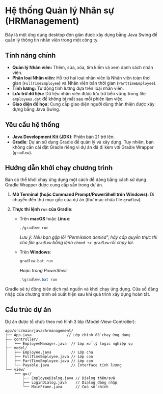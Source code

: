# Hệ thống Quản lý Nhân sự (HRManagement)

Đây là một ứng dụng desktop đơn giản được xây dựng bằng Java Swing để quản lý thông tin nhân viên trong một công ty.

## Tính năng chính

-   **Quản lý Nhân viên:** Thêm, sửa, xóa, tìm kiếm và xem danh sách nhân viên.
-   **Phân loại Nhân viên:** Hỗ trợ hai loại nhân viên là Nhân viên toàn thời gian (`FullTimeEmployee`) và Nhân viên bán thời gian (`PartTimeEmployee`).
-   **Tính lương:** Tự động tính lương dựa trên loại nhân viên.
-   **Lưu trữ dữ liệu:** Dữ liệu nhân viên được lưu trữ bền vững trong file `employees.dat` để không bị mất sau mỗi phiên làm việc.
-   **Giao diện đồ họa:** Cung cấp giao diện người dùng thân thiện được xây dựng bằng Java Swing.

## Yêu cầu hệ thống

-   **Java Development Kit (JDK)**: Phiên bản 21 trở lên.
-   **Gradle**: Dự án sử dụng Gradle để quản lý và xây dựng. Tuy nhiên, bạn không cần cài đặt Gradle riêng vì dự án đã đi kèm với Gradle Wrapper (`gradlew`).

## Hướng dẫn khởi chạy chương trình

Bạn có thể khởi chạy ứng dụng một cách dễ dàng bằng cách sử dụng Gradle Wrapper được cung cấp sẵn trong dự án.

1.  **Mở Terminal (hoặc Command Prompt/PowerShell trên Windows):**
    Di chuyển đến thư mục gốc của dự án (thư mục chứa file `gradlew`).

2.  **Thực thi lệnh `run` của Gradle:**

    *   Trên **macOS** hoặc **Linux**:
        ```bash
        ./gradlew run
        ```
        *Lưu ý: Nếu bạn gặp lỗi "Permission denied", hãy cấp quyền thực thi cho file `gradlew` bằng lệnh `chmod +x gradlew` rồi chạy lại.*

    *   Trên **Windows**:
        ```cmd
        gradlew.bat run
        ```
        *Hoặc trong PowerShell:*
        ```powershell
        .\gradlew.bat run
        ```

Gradle sẽ tự động biên dịch mã nguồn và khởi chạy ứng dụng. Cửa sổ đăng nhập của chương trình sẽ xuất hiện sau khi quá trình xây dựng hoàn tất.

## Cấu trúc dự án

Dự án được tổ chức theo mô hình 3 lớp (Model-View-Controller):

```
app/src/main/java/hrmanagement/
├── App.java                // Lớp chính để chạy ứng dụng
├── controller/
│   └── EmployeeManager.java  // Lớp xử lý logic nghiệp vụ
├── model/
│   ├── Employee.java         // Lớp cha
│   ├── FullTimeEmployee.java // Lớp con
│   ├── PartTimeEmployee.java // Lớp con
│   └── Payable.java          // Interface tính lương
└── view/
    └── gui/
        ├── EmployeeDialog.java // Dialog thêm/sửa
        ├── LoginDialog.java    // Dialog đăng nhập
        └── MainFrame.java      // Cửa sổ chính
```
